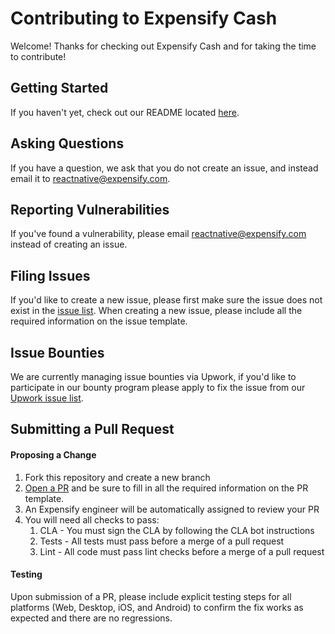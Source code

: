 # Contributing to Expensify Cash
Welcome! Thanks for checking out Expensify Cash and for taking the time to contribute!

## Getting Started
If you haven't yet, check out our README located [here](https://github.com/Expensify/ReactNativeChat/blob/master/README.md).

## Asking Questions
If you have a question, we ask that you do not create an issue, and instead email it to reactnative@expensify.com.

## Reporting Vulnerabilities
If you've found a vulnerability, please email reactnative@expensify.com instead of creating an issue.

## Filing Issues
If you'd like to create a new issue, please first make sure the issue does not exist in the [issue list](https://github.com/Expensify/ReactNativeChat/issues). When creating a new issue, please include all the required information on the issue template.

## Issue Bounties
We are currently managing issue bounties via Upwork, if you'd like to participate in our bounty program please apply to fix the issue from our [Upwork issue list](https://www.upwork.com/ab/jobs/search/?q=Expensify%20React%20Native&sort=recency&user_location_match=2).

## Submitting a Pull Request
#### Proposing a Change
1. Fork this repository and create a new branch
1. [Open a PR](https://docs.github.com/en/free-pro-team@latest/github/collaborating-with-issues-and-pull-requests/creating-a-pull-request-from-a-fork) and be sure to fill in all the required information on the PR template.
1. An Expensify engineer will be automatically assigned to review your PR
1. You will need all checks to pass:
	1. CLA - You must sign the CLA by following the CLA bot instructions
	1. Tests - All tests must pass before a merge of a pull request
	1. Lint - All code must pass lint checks before a merge of a pull request

#### Testing
Upon submission of a PR, please include explicit testing steps for all platforms (Web, Desktop, iOS, and Android) to confirm the fix works as expected and there are no regressions.
